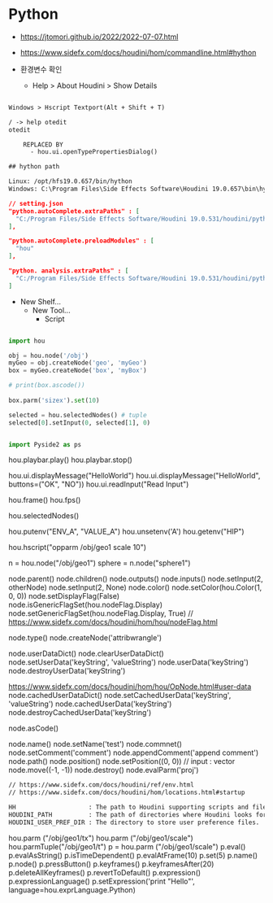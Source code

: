 # Python

- <https://jtomori.github.io/2022/2022-07-07.html>
- <https://www.sidefx.com/docs/houdini/hom/commandline.html#hython>

- 환경변수 확인
  - Help > About Houdini > Show Details

``` txt

Windows > Hscript Textport(Alt + Shift + T)

/ -> help otedit
otedit

    REPLACED BY
      - hou.ui.openTypePropertiesDialog()
```

``` txt
## hython path

Linux: /opt/hfs19.0.657/bin/hython
Windows: C:\Program Files\Side Effects Software\Houdini 19.0.657\bin\hython3.7.exe
```

``` json
// setting.json
"python.autoComplete.extraPaths" : [
  "C:/Program Files/Side Effects Software/Houdini 19.0.531/houdini/python3.7libs"
],

"python.autoComplete.preloadModules" : [
  "hou"
],

"python. analysis.extraPaths" : [
  "C:/Program Files/Side Effects Software/Houdini 19.0.531/houdini/python3.7libs"
]
```

- New Shelf...
  - New Tool...
    - Script

```python

import hou

obj = hou.node('/obj')
myGeo = obj.createNode('geo', 'myGeo')
box = myGeo.createNode('box', 'myBox')

# print(box.ascode())
 
box.parm('sizex').set(10)

selected = hou.selectedNodes() # tuple
selected[0].setInput(0, selected[1], 0)
```

``` python

import Pyside2 as ps

```




hou.playbar.play()
hou.playbar.stop()

hou.ui.displayMessage("HelloWorld")
hou.ui.displayMessage("HelloWorld", buttons=("OK", "NO"))
hou.ui.readInput("Read Input")

hou.frame()
hou.fps()

hou.selectedNodes()

hou.putenv("ENV_A", "VALUE_A")
hou.unsetenv('A')
hou.getenv("HIP")



hou.hscript("opparm /obj/geo1 scale 10")

n = hou.node("/obj/geo1")
sphere = n.node("sphere1")


node.parent()
node.children()
node.outputs()
node.inputs()
node.setInput(2, otherNode)
node.setInput(2, None)
node.color()
node.setColor(hou.Color(1, 0, 0))
node.setDisplayFlag(False)
node.isGenericFlagSet(hou.nodeFlag.Display)
node.setGenericFlagSet(hou.nodeFlag.Display, True)
// https://www.sidefx.com/docs/houdini/hom/hou/nodeFlag.html

node.type()
node.createNode('attribwrangle')

node.userDataDict()
node.clearUserDataDict()
node.setUserData('keyString', 'valueString')
node.userData('keyString')
node.destroyUserData('keyString')

https://www.sidefx.com/docs/houdini/hom/hou/OpNode.html#user-data
node.cachedUserDataDict()
node.setCachedUserData('keyString', 'valueString')
node.cachedUserData('keyString')
node.destroyCachedUserData('keyString')

node.asCode()

node.name()
node.setName('test')
node.commnet()
node.setComment('comment')
node.appendComment('append comment')
node.path()
node.position()
node.setPosition((0, 0)) // input : vector
node.move((-1, -1))
node.destroy()
node.evalParm('proj')


``` txt
// https://www.sidefx.com/docs/houdini/ref/env.html
// https://www.sidefx.com/docs/houdini/hom/locations.html#startup 

HH                    : The path to Houdini supporting scripts and files inside $HFS. Usually $HFS/houdini
HOUDINI_PATH          : The path of directories where Houdini looks for configuration files.
HOUDINI_USER_PREF_DIR : The directory to store user preference files. 

```




hou.parm     ("/obj/geo1/tx")
hou.parm     ("/obj/geo1/scale")
hou.parmTuple("/obj/geo1/t")
p = hou.parm     ("/obj/geo1/scale")
p.eval()
p.evalAsString()
p.isTimeDependent()
p.evalAtFrame(10)
p.set(5)
p.name()
p.node()
p.pressButton()
p.keyframes()
p.keyframesAfter(20)
p.deleteAllKeyframes()
p.revertToDefault()
p.expression()
p.expressionLanguage()
p.setExpression('print "Hello"', language=hou.exprLanguage.Python)